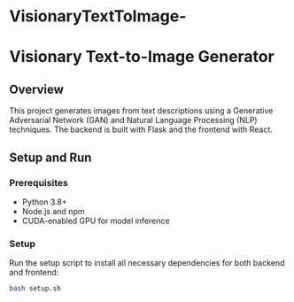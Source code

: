 # VisionaryTextToImage-
# Visionary Text-to-Image Generator

## Overview

This project generates images from text descriptions using a Generative Adversarial Network (GAN) and Natural Language Processing (NLP) techniques. The backend is built with Flask and the frontend with React.

## Setup and Run

### Prerequisites

- Python 3.8+
- Node.js and npm
- CUDA-enabled GPU for model inference

### Setup

Run the setup script to install all necessary dependencies for both backend and frontend:

```bash
bash setup.sh
